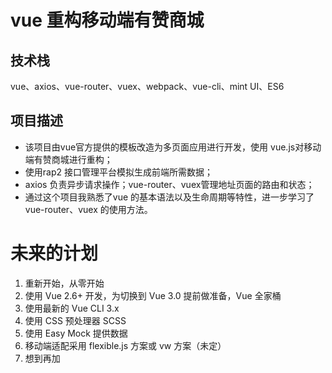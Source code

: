 # vue 重构移动端有赞商城

## 技术栈

vue、axios、vue-router、vuex、webpack、vue-cli、mint UI、ES6

## 项目描述

* 该项目由vue官方提供的模板改造为多页面应用进行开发，使用 vue.js对移动端有赞商城进行重构；
* 使用rap2 接口管理平台模拟生成前端所需数据；
* axios 负责异步请求操作；vue-router、vuex管理地址页面的路由和状态；
* 通过这个项目我熟悉了vue 的基本语法以及生命周期等特性，进一步学习了 vue-router、vuex 的使用方法。

# 未来的计划

1. 重新开始，从零开始
2. 使用 Vue 2.6+ 开发，为切换到 Vue 3.0 提前做准备，Vue 全家桶
3. 使用最新的 Vue CLI 3.x
4. 使用 CSS 预处理器 SCSS
5. 使用 Easy Mock 提供数据
6. 移动端适配采用 flexible.js 方案或 vw 方案（未定）
7. 想到再加

